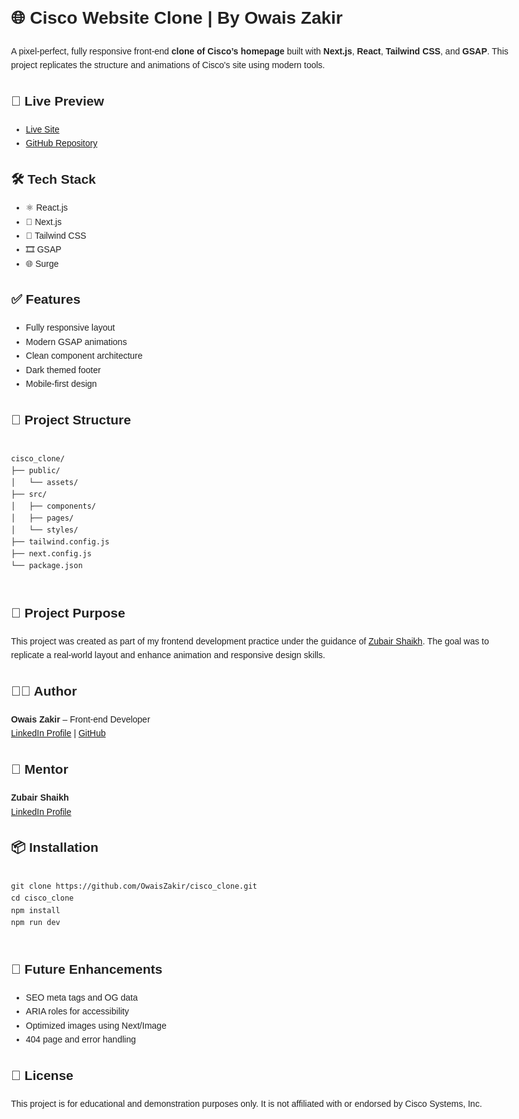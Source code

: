 <!DOCTYPE html>
<html lang="en">
<head>
  <meta charset="UTF-8" />
  <meta name="viewport" content="width=device-width, initial-scale=1.0" />
  <meta name="description" content="Cisco website clone using React, Next.js, Tailwind CSS and GSAP. Created by Owais Zakir under mentorship of Zubair Shaikh.">
  <meta name="keywords" content="Cisco Clone, React, Next.js, Tailwind CSS, GSAP, Owais Zakir, Zubair Shaikh, Frontend Project">
  <meta name="author" content="Owais Zakir">
 
</head>
<body style="font-family: sans-serif; line-height: 1.6; max-width: 800px; margin: 2rem auto; padding: 1rem; color: #222;">

  <h1>🌐 Cisco Website Clone | By Owais Zakir</h1>
  <p>A pixel-perfect, fully responsive front-end <strong>clone of Cisco’s homepage</strong> built with <strong>Next.js</strong>, <strong>React</strong>, <strong>Tailwind CSS</strong>, and <strong>GSAP</strong>. This project replicates the structure and animations of Cisco's site using modern tools.</p>

  <h2>🔗 Live Preview</h2>
  <ul>
    <li><a href="http://cisco-clone.surge.sh/" target="_blank">Live Site</a></li>
    <li><a href="https://github.com/OwaisZakir/cisco_clone" target="_blank">GitHub Repository</a></li>
  </ul>

  <h2>🛠️ Tech Stack</h2>
  <ul>
    <li>⚛️ React.js</li>
    <li>🚀 Next.js</li>
    <li>💨 Tailwind CSS</li>
    <li>🎞️ GSAP</li>
    <li>🌐 Surge</li>
  </ul>

  <h2>✅ Features</h2>
  <ul>
    <li>Fully responsive layout</li>
    <li>Modern GSAP animations</li>
    <li>Clean component architecture</li>
    <li>Dark themed footer</li>
    <li>Mobile-first design</li>
  </ul>

  <h2>📁 Project Structure</h2>
  <pre><code>
cisco_clone/
├── public/
│   └── assets/
├── src/
│   ├── components/
│   ├── pages/
│   └── styles/
├── tailwind.config.js
├── next.config.js
└── package.json
  </code></pre>

  <h2>🧠 Project Purpose</h2>
  <p>This project was created as part of my frontend development practice under the guidance of <a href="https://www.linkedin.com/in/zubair-shaik" target="_blank">Zubair Shaikh</a>. The goal was to replicate a real-world layout and enhance animation and responsive design skills.</p>

  <h2>👨‍💻 Author</h2>
  <p>
    <strong>Owais Zakir</strong> – Front-end Developer<br>
    <a href="https://www.linkedin.com/in/owaiszakir" target="_blank">LinkedIn Profile</a> | 
    <a href="https://github.com/OwaisZakir" target="_blank">GitHub</a>
  </p>

  <h2>🙏 Mentor</h2>
  <p>
    <strong>Zubair Shaikh</strong><br>
    <a href="https://www.linkedin.com/in/zubair-shaik" target="_blank">LinkedIn Profile</a>
  </p>

  <h2>📦 Installation</h2>
  <pre><code>
git clone https://github.com/OwaisZakir/cisco_clone.git
cd cisco_clone
npm install
npm run dev
  </code></pre>

  <h2>🧪 Future Enhancements</h2>
  <ul>
    <li>SEO meta tags and OG data</li>
    <li>ARIA roles for accessibility</li>
    <li>Optimized images using Next/Image</li>
    <li>404 page and error handling</li>
  </ul>

  <h2>📃 License</h2>
  <p>This project is for educational and demonstration purposes only. It is not affiliated with or endorsed by Cisco Systems, Inc.</p>

</body>
</html>
